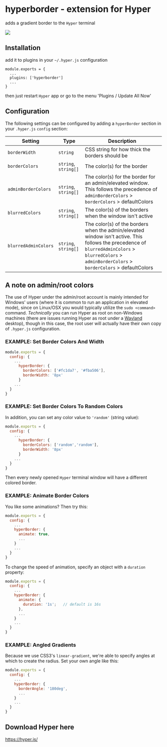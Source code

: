 # hyperborder - extension for Hyper
adds a gradient border to the `Hyper` terminal

![](https://cldup.com/pL94ODfQNP.png)

## Installation
add it to plugins in your `~/.hyper.js` configuration

````
module.exports = {
  ...
  plugins: ['hyperborder']
  ...
}
````
then just restart `Hyper` app or go to the menu 'Plugins / Update All Now'

## Configuration
The following settings can be configured by adding a `hyperBorder` section in your `.hyper.js` `config` section:

| Setting              | Type                 | Description                                            |
|----------------------|----------------------|--------------------------------------------------------|
| `borderWidth`        | `string`             | CSS string for how thick the borders should be         |
| `borderColors`       | `string`, `string[]` | The color(s) for the border                            |
| `adminBorderColors`  | `string`, `string[]` | The color(s) for the border for an admin/elevated window. This follows the precedence  of `adminBorderColors` > `borderColors` > defaultColors                                    |
| `blurredColors`      | `string`, `string[]` | The color(s) of the borders when the window isn't active |
| `blurredAdminColors` | `string`, `string[]` | The color(s) of the borders when the admin/elevated window isn't active. This follows the precedence of `blurredAdminColors` > `blurredColors` > `adminBorderColors` > `borderColors` > defaultColors |

## A note on admin/root colors
The use of Hyper under the admin/root account is mainly intended for Windows' users (where it is common to run an application in
elevated mode), since on Linux/OSX you would typically utilize the `sudo <command>` command. _Technically_ you can run Hyper as root
on non-Windows machines (there are issues running Hyper as root under a [Wayland](https://wayland.freedesktop.org/) desktop), though
in this case, the root user will actually have their own copy of `.hyper.js` configuration.

### EXAMPLE: Set Border Colors And Width

```javascript
module.exports = {
  config: {
    ...
      hyperBorder: {
        borderColors: ['#fc1da7', '#fba506'],
        borderWidth: '8px'
      }
    ...
  }
}
```

### EXAMPLE: Set Border Colors To Random Colors

In addition, you can set any color value to `'random'` (string value):

```javascript
module.exports = {
  config: {
    ...
      hyperBorder: {
        borderColors: ['random','random'],
        borderWidth: '8px'
      }
    ...
  }
}
```

Then every newly opened `Hyper` terminal window will have a different colored border.

### EXAMPLE: Animate Border Colors
You like some animations? Then try this:

```javascript
module.exports = {
  config: {
    ...
    hyperBorder: {
      animate: true,
      ...
    }
    ...
  }
}
```

To change the speed of animation, specify an object with a `duration` property:

```javascript
module.exports = {
  config: {
    ...
    hyperBorder: {
      animate: {
        duration: '1s';   // default is 16s
      },
      ...
    }
    ...
  }
}
```

### EXAMPLE: Angled Gradients
Because we use CSS3's `linear-gradient`, we're able to specify angles at which to create the radius. Set your own angle like this:

```javascript
module.exports = {
  config: {
    ...
    hyperBorder: {
      borderAngle: '180deg',
      ...
    }
    ...
  }
}
```

## Download Hyper here
https://hyper.is/
